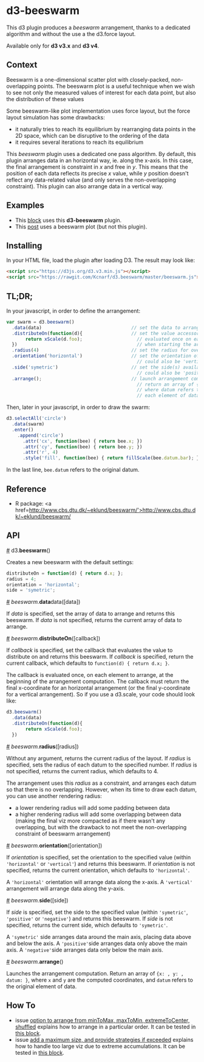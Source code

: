 # d3-beeswarm
This d3 plugin produces a _beeswarm_ arrangement, thanks to a dedicated algorithm and without the use a the d3.force layout.

Available only for __d3 v3.x__ and __d3 v4__.

## Context
Beeswarm is a one-dimensional scatter plot with closely-packed, non-overlapping points. The beeswarm plot is a useful technique when we wish to see not only the measured values of interest for each data point, but also the distribution of these values

Some beeswarm-like plot implementation uses force layout, but the force layout simulation has some drawbacks:

* it naturally tries to reach its equilibrium by rearranging data points in the 2D space, which can be disruptive to the ordering of the data
* it requires several iterations to reach its equilibrium

This _beeswarm_ plugin uses a dedicated one pass algorithm. By default, this plugin arranges data in an horizontal way, ie. along the x-axis. In this case, the final arrangement is constraint in _x_ and free in _y_. This means that the position of each data reflects its precise _x_ value, while _y_ position doesn't reflect any data-related value (and only serves the non-overlapping constraint). This plugin can also arrange data in a vertical way.


## Examples
* This [block](http://bl.ocks.org/Kcnarf/5c989173d0e0c74ab4b62161b33bb0a8) uses this __d3-beeswarm__ plugin.
* This [post](http://poly-graph.co/vocabulary.html) uses a beeswarm plot (but not this plugin).

## Installing
In your HTML file, load the plugin after loading D3. The result may look like:
```html
<script src="https://d3js.org/d3.v3.min.js"></script>
<script src="https://rawgit.com/Kcnarf/d3.beeswarm/master/beeswarm.js"></script>
```

## TL;DR;
In your javascript, in order to define the arrangement:
```javascript
var swarm = d3.beeswarm()
  .data(data)                                 // set the data to arrange
  .distributeOn(function(d){                  // set the value accessor to distribute on
       return xScale(d.foo);                    // evaluated once on each element of data
  })                                            // when starting the arrangement
  .radius(4)                                  // set the radius for overlapping detection
  .orientation('horizontal')                  // set the orientation of the arrangement
                                                // could also be 'vertical'
  .side('symetric')                           // set the side(s) available for accumulation
                                                // could also be 'positive' or 'negative'
  .arrange();                                 // launch arrangement computation;
                                                // return an array of {datum: , x: , y: }
                                                // where datum refers to an element of data
                                                // each element of data remains unchanged
```

Then, later in your javascript, in order to draw the swarm:
```javascript
d3.selectAll('circle')
  .data(swarm)
  .enter()
    .append('circle')
      .attr('cx', function(bee) { return bee.x; })
      .attr('cy', function(bee) { return bee.y; })
      .attr('r', 4)
      .style('fill', function(bee) { return fillScale(bee.datum.bar); })
```
In the last line, ```bee.datum``` refers to the original datum.

## Reference
* R package: <a href=http://www.cbs.dtu.dk/~eklund/beeswarm/'>http://www.cbs.dtu.dk/~eklund/beeswarm/</a>

## API

<a name="beeswarm" href="#beeswarm">#</a> d3.<b>beeswarm</b>()

Creates a new beeswarm with the default settings:
```javascript
distributeOn = function(d) { return d.x; };
radius = 4;
orientation = 'horizontal';
side = 'symetric';
```

<a name="beeswarm_data" href="#beeswarm_data">#</a> <i>beeswarm.</i><b>data</b>data</b>([data])

If _data_ is specified, set the array of data to arrange and returns this beeswarm. If _data_ is not specified, returns the current array of data to arrange.

<a name="beeswarm_distributeOn" href="#beeswarm_distributeOn">#</a> <i>beeswarm.</i><b>distributeOn</b>([callback])

If _callback_ is specified, set the callback that evaluates the value to distribute on and returns this beeswarm. If _callback_ is specified, return the current callback, which defaults to ```function(d) { return d.x; }```.

The callback is evaluated once, on each element to arrange, at the beginning of the arrangement computation. The callback must return the final x-coordinate for an horizontal arrangement (or the final y-coordinate for a vertical arrangement). So if you use a d3.scale, your code should look like:

```javascript
d3.beeswarm()
  .data(data)
  .distributeOn(function(d){
       return xScale(d.foo);
  })  
```

<a name="beeswarm_radius" href="#beeswarm_radius">#</a> <i>beeswarm.</i><b>radius</b>([radius])

Without any argument, returns the current radius of the layout.
If _radius_ is specified, sets the radius of each datum to the specified number. If _radius_ is not specified, returns the current radius, which defaults to 4.

The arrangement uses this _radius_ as a constraint, and arranges each datum so that there is no overlapping. However, when its time to draw each datum, you can use another rendering radius:
* a lower rendering radius will add some padding between data
* a higher rendering radius will add some overlapping between data (making the final viz more compacted as if there wasn't any overlapping, but with the drawback to not meet the non-overlapping constraint of beeswarm arrangement)

<a name="beeswarm_orientation" href="#beeswarm_orientation">#</a> <i>beeswarm.</i><b>orientation</b>([orientation])

If _orientation_ is specified, set the orientation to the specified value (within ```'horizontal'``` or ```'vertical'```) and returns this beeswarm. If _orientation_ is not specified, returns the current orientation, which defaults to ```'horizontal'```.

A ```'horizontal'``` orientation will arrange data along the x-axis. A ```'vertical'``` arrangement will arrange data along the y-axis.

<a name="beeswarm_side" href="#beeswarm_side">#</a> <i>beeswarm.</i><b>side</b>([side])

If _side_ is specified, set the side to the specified value (within ```'symetric'```, ```'positive'``` or ```'negative'```) and returns this beeswarm. If _side_ is not specified, returns the current side, which defaults to ```'symetric'```.

A ```'symetric'``` side arranges data around the main axis, placing data above and below the axis. A ```'positive'```side arranges data only above the main axis. A ```'negative'```side arranges data only below the main axis.

<a name="beeswarm_arrange" href="#beeswarm_arrange">#</a> <i>beeswarm.</i><b>arrange</b>()

Launches the arrangement computation. Return an array of ```{x: , y: , datum: }```, where ```x``` and ```y``` are the computed coordinates, and ```datum``` refers to the original element of data.

## How To

* issue [option to arrange from minToMax, maxToMin, extremeToCenter, shuffled](https://github.com/Kcnarf/d3.beeswarm/issues/7) explains how to arrange in a particular order. It can be tested in [this block](http://bl.ocks.org/Kcnarf/5c989173d0e0c74ab4b62161b33bb0a8).
* issue [add a maximum size, and provide strategies if exceeded](https://github.com/Kcnarf/d3.beeswarm/issues/2) explains how to handle too large viz due to extreme accumulations. It can be tested in [this block](http://bl.ocks.org/Kcnarf/5c989173d0e0c74ab4b62161b33bb0a8).
